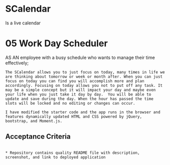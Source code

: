 # SCalendar
Is a live calendar
# 05 Work Day Scheduler


AS AN employee with a busy schedule who wants to manage their time effectively;
```
The SCalendar allows you to just focus on today, many times in life we are thinking about tomorrow or week or month after. When you can just focus on today you can find you will accomplish more and plan accordingly. Focusing on today allows you not to put off any task. It may be a simple concept but it will impact your day and maybe even your life when you just take it day by day.  You will be able to update and save during the day. When the hour has passed the time slots will be locked and no editing or changes can occur.   

I have modified the starter code and the app runs in the browser and features dynamically updated HTML and CSS powered by jQuery, bootstrap, and Moment.js.

```

## Acceptance Criteria

```

* Repository contains quality README file with description, screenshot, and link to deployed application
